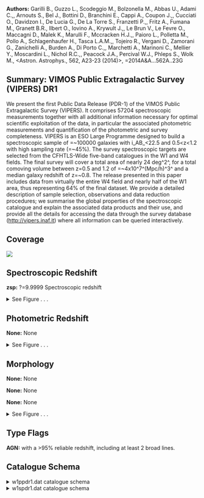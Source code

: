 

**Authors:** Garilli B., Guzzo L., Scodeggio M., Bolzonella M., Abbas U., Adami C.,, Arnouts S., Bel J., Bottini D., Branchini E., Cappi A., Coupon J.,, Cucciati O., Davidzon I., De Lucia G., De La Torre S., Franzetti P.,, Fritz A., Fumana M., Granett B.R., Ilbert O., Iovino A., Krywult J.,, Le Brun V., Le Fevre O., Maccagni D., Malek K., Marulli F., Mccracken H.J.,, Paioro L., Polletta M., Pollo A., Schlagenhaufer H., Tasca L.A.M.,, Tojeiro R., Vergani D., Zamorani G., Zanichelli A., Burden A., Di Porto C.,, Marchetti A., Marinoni C., Mellier Y., Moscardini L., Nichol R.C.,, Peacock J.A., Percival W.J., Phleps S., Wolk M., <Astron. Astrophys., 562, A23-23 (2014)>, =2014A&A...562A..23G

## Summary: VIMOS Public Extragalactic Survey (VIPERS) DR1

We present the first Public Data Release (PDR-1) of the VIMOS Public Extragalactic Survey (VIPERS). It comprises 57204 spectroscopic measurements together with all additional information necessary for optimal scientific exploitation of the data, in particular the associated photometric measurements and quantification of the photometric and survey completeness. VIPERS is an ESO Large Programme designed to build a spectroscopic sample of =~100000 galaxies with i_AB_<22.5 and 0.5<z<1.2 with high sampling rate (=~45%). The survey spectroscopic targets are selected from the CFHTLS-Wide five-band catalogues in the W1 and W4 fields. The final survey will cover a total area of nearly 24 deg^2^, for a total comoving volume between z=0.5 and 1.2 of =~4x10^7^(Mpc/h)^3^ and a median galaxy redshift of z=~0.8. The release presented in this paper includes data from virtually the entire W4 field and nearly half of the W1 area, thus representing 64% of the final dataset. We provide a detailed description of sample selection, observations and data reduction procedures; we summarise the global properties of the spectroscopic catalogue and explain the associated data products and their use, and provide all the details for accessing the data through the survey database (http://vipers.inaf.it) where all information can be queried interactively.

## Coverage 

 

 
![](https://github.com/joshgithubbin/Lestrade/blob/main/pages/J_A+A_562_A23/im/coverage.png?raw=true)

## Spectroscopic Redshift 



**zsp:** ?=9.9999 Spectroscopic redshift 




<details><summary>See Figure . . .</summary>

![](https://github.com/joshgithubbin/Lestrade/blob/main/pages/J_A+A_562_A23/im/ZSP.png?raw=true)

</details>

## Photometric Redshift 



**None:** None 




<details><summary>See Figure . . .</summary>

![](https://github.com/joshgithubbin/Lestrade/blob/main/pages/J_A+A_562_A23/im//ZPH.png?raw=true)

</details>

## Morphology 



**None:** None 

**None:** None 

**None:** None 




<details><summary>See Figure . . .</summary>

![](https://github.com/joshgithubbin/Lestrade/blob/main/pages/J_A+A_562_A23/im//morphology.png?raw=true)

</details>
                      
## Type Flags 



**AGN:** with a >95% reliable redshift, including at least 2 broad lines.



## Catalogue Schema 



<details>
<summary>w1ppdr1.dat catalogue schema</summary>

| Bytes   | Format   | Units   | Label    | Explanations                                                                                                                                                                                                                                                                                                                                                                                                                                                                                                                                                                                                                                                                                                                                              |
|:--------|:---------|:--------|:---------|:----------------------------------------------------------------------------------------------------------------------------------------------------------------------------------------------------------------------------------------------------------------------------------------------------------------------------------------------------------------------------------------------------------------------------------------------------------------------------------------------------------------------------------------------------------------------------------------------------------------------------------------------------------------------------------------------------------------------------------------------------------|
| 1-  6   | A6       | ---     | ---      | [VIPERS]                                                                                                                                                                                                                                                                                                                                                                                                                                                                                                                                                                                                                                                                                                                                                  |
| 8- 16   | I9       | ---     | VIPERS   | VIPERS number (G1)                                                                                                                                                                                                                                                                                                                                                                                                                                                                                                                                                                                                                                                                                                                                        |
| 18- 26  | I9       | ---     | Num      | Internal id number (identical to VIPERS)                                                                                                                                                                                                                                                                                                                                                                                                                                                                                                                                                                                                                                                                                                                  |
| 28- 37  | F10.6    | deg     | RAdeg    | J2000 Righ Ascension in decimal degrees (alpha)                                                                                                                                                                                                                                                                                                                                                                                                                                                                                                                                                                                                                                                                                                           |
| 39- 47  | F9.6     | deg     | DEdeg    | J2000 Declination in decimal degrees (delta)                                                                                                                                                                                                                                                                                                                                                                                                                                                                                                                                                                                                                                                                                                              |
| 49- 56  | F8.4     | mag     | selmag   | iAB selection magnitude. The selection magnitude comes from CFHTLS T0005 catalogues                                                                                                                                                                                                                                                                                                                                                                                                                                                                                                                                                                                                                                                                       |
| 58- 65  | F8.4     | mag     | e_selmag | Error on the selection magnitude                                                                                                                                                                                                                                                                                                                                                                                                                                                                                                                                                                                                                                                                                                                          |
| 67- 74  | F8.4     | mag     | umag     | ?=-99 u magnitude (AB) from CFHTLS T0005 (2)                                                                                                                                                                                                                                                                                                                                                                                                                                                                                                                                                                                                                                                                                                              |
| 76- 83  | F8.4     | mag     | gmag     | ?=-99 g magnitude (AB) from CFHTLS T0005 (2)                                                                                                                                                                                                                                                                                                                                                                                                                                                                                                                                                                                                                                                                                                              |
| 85- 92  | F8.4     | mag     | rmag     | ?=-99 r magnitude (AB) from CFHTLS T0005 (2)                                                                                                                                                                                                                                                                                                                                                                                                                                                                                                                                                                                                                                                                                                              |
| 94-101  | F8.4     | mag     | imag     | i magnitude (AB) from CFHTLS T0005 (2)                                                                                                                                                                                                                                                                                                                                                                                                                                                                                                                                                                                                                                                                                                                    |
| 103-110 | F8.4     | mag     | zmag     | ?=-99 z magnitude (AB) from CFHTLS T0005 (2)                                                                                                                                                                                                                                                                                                                                                                                                                                                                                                                                                                                                                                                                                                              |
| 112-119 | F8.4     | mag     | e_umag   | ?=-99 rms uncertainty on umag (AB) (erru)                                                                                                                                                                                                                                                                                                                                                                                                                                                                                                                                                                                                                                                                                                                 |
| 121-128 | F8.4     | mag     | e_gmag   | ?=-99 rms uncertainty on gmag (AB) (errg)                                                                                                                                                                                                                                                                                                                                                                                                                                                                                                                                                                                                                                                                                                                 |
| 130-137 | F8.4     | mag     | e_rmag   | ?=-99 rms uncertainty on rmag (AB) (errr)                                                                                                                                                                                                                                                                                                                                                                                                                                                                                                                                                                                                                                                                                                                 |
| 139-146 | F8.4     | mag     | e_imag   | rms uncertainty on imag (AB) (erri)                                                                                                                                                                                                                                                                                                                                                                                                                                                                                                                                                                                                                                                                                                                       |
| 148-155 | F8.4     | mag     | e_zmag   | ?=-99 rms uncertainty on zmag (AB) (errz)                                                                                                                                                                                                                                                                                                                                                                                                                                                                                                                                                                                                                                                                                                                 |
| 157-164 | F8.4     | mag     | uT07     | ?=-99 u magnitude (AB) from CFHTLS T0007 (3)                                                                                                                                                                                                                                                                                                                                                                                                                                                                                                                                                                                                                                                                                                              |
| 166-173 | F8.4     | mag     | gT07     | ?=-99 g magnitude (AB) from CFHTLS T0007 (3)                                                                                                                                                                                                                                                                                                                                                                                                                                                                                                                                                                                                                                                                                                              |
| 175-182 | F8.4     | mag     | rT07     | ?=-99 r magnitude (AB) from CFHTLS T0007 (3)                                                                                                                                                                                                                                                                                                                                                                                                                                                                                                                                                                                                                                                                                                              |
| 184-191 | F8.4     | mag     | iT07     | ?=-99 i magnitude (AB) from CFHTLS T0007 (3)                                                                                                                                                                                                                                                                                                                                                                                                                                                                                                                                                                                                                                                                                                              |
| 193-200 | F8.4     | mag     | yT07     | ?=-99 y magnitude (AB) from CFHTLS T0007 (3)                                                                                                                                                                                                                                                                                                                                                                                                                                                                                                                                                                                                                                                                                                              |
| 202-209 | F8.4     | mag     | zT07     | ?=-99 z magnitude (AB) from CFHTLS T0007 (3)                                                                                                                                                                                                                                                                                                                                                                                                                                                                                                                                                                                                                                                                                                              |
| 211-218 | F8.4     | mag     | e_uT07   | ?=-99 error on uT07 (3)                                                                                                                                                                                                                                                                                                                                                                                                                                                                                                                                                                                                                                                                                                                                   |
| 220-227 | F8.4     | mag     | e_gT07   | ?=-99 error on gT07 (3)                                                                                                                                                                                                                                                                                                                                                                                                                                                                                                                                                                                                                                                                                                                                   |
| 229-236 | F8.4     | mag     | e_rT07   | ?=-99 error on rT07 (3)                                                                                                                                                                                                                                                                                                                                                                                                                                                                                                                                                                                                                                                                                                                                   |
| 238-245 | F8.4     | mag     | e_iT07   | ?=-99 error on iT07 (3)                                                                                                                                                                                                                                                                                                                                                                                                                                                                                                                                                                                                                                                                                                                                   |
| 247-254 | F8.4     | mag     | e_yT07   | ?=-99 error on yT07 (3)                                                                                                                                                                                                                                                                                                                                                                                                                                                                                                                                                                                                                                                                                                                                   |
| 256-263 | F8.4     | mag     | e_zT07   | ?=-99 error on zT07 (3)                                                                                                                                                                                                                                                                                                                                                                                                                                                                                                                                                                                                                                                                                                                                   |
| 265-272 | F8.4     | mag     | dUG      | ?=-99 Tile to tile color offset {delta}_UG_ (4)                                                                                                                                                                                                                                                                                                                                                                                                                                                                                                                                                                                                                                                                                                           |
| 274-281 | F8.4     | mag     | dGR      | ?=-99 Tile to tile color offset {delta}_GR_ (4)                                                                                                                                                                                                                                                                                                                                                                                                                                                                                                                                                                                                                                                                                                           |
| 283-290 | F8.4     | mag     | dRI      | ?=-99 Tile to tile color offset {delta}_RI_ (4)                                                                                                                                                                                                                                                                                                                                                                                                                                                                                                                                                                                                                                                                                                           |
| 292-298 | F7.5     | mag     | E(B-V)   | [0.01/0.05] Extinction factor E(B-V) derived from Schlegel's (1998ApJ...500..525S) maps                                                                                                                                                                                                                                                                                                                                                                                                                                                                                                                                                                                                                                                                   |
| 300-307 | F8.2     | pix     | r2       | Radius enclosing half the object light as from CFHTLS T0005 catalogue                                                                                                                                                                                                                                                                                                                                                                                                                                                                                                                                                                                                                                                                                     |
| 309-316 | F8.2     | pix     | r2T07    | Radius enclosing half the object light as from CFHTLS T0007 catalogue                                                                                                                                                                                                                                                                                                                                                                                                                                                                                                                                                                                                                                                                                     |
| 318-320 | I3       | ---     | cl       | [-88/1]?=-99 VIPERS selection flag based on the CFHTLS T0005 catalogue (see Guzzo et al. arXiv:1303.2623, Sect. 4) (classFlag)                                                                                                                                                                                                                                                                                                                                                                                                                                                                                                                                                                                                                            |
| 322-324 | I3       | ---     | fa       | [-88/1]?=-99 A value equal to 1 is assigned to all AGN candidates, and equal to 0 otherwise (see Sect. 2.2) (agnFlag)                                                                                                                                                                                                                                                                                                                                                                                                                                                                                                                                                                                                                                     |
| 326     | I1       | ---     | fp       | [0/1] 1 = object inside photometric mask,                                                                                                                                                                                                                                                                                                                                                                                                                                                                                                                                                                                                                                                                                                                 |
| 0       | =        | object  | outside  | (photoMask)                                                                                                                                                                                                                                                                                                                                                                                                                                                                                                                                                                                                                                                                                                                                               |
| 328     | I1       | ---     | fs       | [0/1] 1 = object inside the spectroscopic mask,                                                                                                                                                                                                                                                                                                                                                                                                                                                                                                                                                                                                                                                                                                           |
| 0       | =        | object  | outside  | (spectMask) Note (2): u,g,r,i,z magnitudes (AB system) from the CFHTLS T0005 catalogue, supplemented by T0006 catalogue in some specific cases (see Guzzo et al., arXiv:1303.2623, Sect. 3 and Appendix C, for details on the tile to tile color offsets, as well as for T0005 and T0006 catalogue differences). All magnitudes are corrected for Galactic extinction. When an object has not been observed in a given band, magnitude and error are set equal to -99. Note (3): Magnitudes (AB system) from the CFHTLS T0007 catalogue. All magnitudes are corrected for Galactic extinction. Note (4): Tile to tile color offsets used in the targets sample selection applied to the CFHTLS T0005 data (see Guzzo et al., arXiv:1303.2623, Sect. 3.1). |

**Note**: u,g,r,i,z magnitudes (AB system) from the CFHTLS T0005 catalogue,
 supplemented by T0006 catalogue in some specific cases (see Guzzo et al.,
 arXiv:1303.2623, Sect. 3 and Appendix C, for details on the tile to tile color
 offsets, as well as for T0005 and T0006 catalogue differences).
 All magnitudes are corrected for Galactic extinction. When an object has not
 been observed in a given band, magnitude and error are set equal to -99.
Note (3): Magnitudes (AB system) from the CFHTLS T0007 catalogue.
  All magnitudes are corrected for Galactic extinction.
Note (4): Tile to tile color offsets used in the targets sample selection
 applied to the CFHTLS T0005 data (see Guzzo et al., arXiv:1303.2623,
 Sect. 3.1).

</details>

<details>
<summary>w1spdr1.dat catalogue schema</summary>

| Bytes   | Format   | Units    | Label      | Explanations                                                                                                                                                                                                                                                                                                                                   |
|:--------|:---------|:---------|:-----------|:-----------------------------------------------------------------------------------------------------------------------------------------------------------------------------------------------------------------------------------------------------------------------------------------------------------------------------------------------|
| 1-  6   | A6       | ---      | ---        | [VIPERS]                                                                                                                                                                                                                                                                                                                                       |
| 8- 16   | I9       | ---      | VIPERS     | VIPERS number                                                                                                                                                                                                                                                                                                                                  |
| 18- 26  | I9       | ---      | Num        | Internal id number (G1)                                                                                                                                                                                                                                                                                                                        |
| 28- 37  | F10.6    | deg      | RAdeg      | Right Ascension (J2000) (alpha)                                                                                                                                                                                                                                                                                                                |
| 39- 47  | F9.6     | deg      | DEdeg      | Declination (J2000) (delta)                                                                                                                                                                                                                                                                                                                    |
| 49- 55  | F7.4     | mag      | imag       | AB selection (i-band) magnitude. The selection magnitude comes from CFHTLS T0005 catalogues                                                                                                                                                                                                                                                    |
| 57- 62  | F6.4     | mag      | e_imag     | Error on the selection magnitude (errselmag)                                                                                                                                                                                                                                                                                                   |
| 64- 69  | A6       | ---      | Point      | Pointing name                                                                                                                                                                                                                                                                                                                                  |
| 71      | I1       | ---      | Q          | [1/4] Quadrant                                                                                                                                                                                                                                                                                                                                 |
| 73- 77  | F5.1     | ---      | q_zsp      | [0/230] Redshift confidence flag (1)                                                                                                                                                                                                                                                                                                           |
| 79- 84  | F6.4     | ---      | zsp        | ?=9.9999 Spectroscopic redshift                                                                                                                                                                                                                                                                                                                |
| 86      | I1       | ---      | Ep         | [1/2] Observing epoch (2)                                                                                                                                                                                                                                                                                                                      |
| 88      | I1       | ---      | fp         | [0/1] 1 = object inside photometric mask,                                                                                                                                                                                                                                                                                                      |
| 0       | =        | object   | outside    | (photoMask)                                                                                                                                                                                                                                                                                                                                    |
| 90- 97  | F8.4     | ---      | TSR        | [-1/1]?=-99 Target sampling rate (3)                                                                                                                                                                                                                                                                                                           |
| 99-105  | F7.3     | ---      | SSR        | [-1/1]?=-99 Spectroscopic sampling rate (4) Note (1): as described in Sect. 4.3. It is in the form q.X, 2q.X, where: * the decimal part (X) indicates concordance X>=4) or discordance (X<3) with the photometric redshift. * "q" is a quality flag for the spectrum; values >10 indicate an AGN. The values are:                              |
| 4       | =        | a        | highly     | reliable redshift (estimated to have >95% probability of being correct), based on a high SNR spectrum and supported by obvious and consistent spectral features.                                                                                                                                                                               |
| 3       | =        | also     | a          | very reliable redshift, comparable in confidence with Flag 4, supported by clear spectral features in the spectrum, but not necessarily with high SNR.                                                                                                                                                                                         |
| 2       | =        | a        | fairly     | reliable redshift measurement, but not as straightforward to confirm as for Flags 3 and 4, supported by cross-correlation results, continuum shape and some spectral features, with expected chance of ~=75% to be correct. We shall see in the following that the actual estimated confidence level will turn out to be significantly better. |
| 1       | =        | a        | reasonable | redshift measurement, based on weak spectral features and/or continuum shape, for which there is roughly a 50% chance that the redshift is actually wrong.                                                                                                                                                                                     |
| 0       | =        | no       | reliable   | spectroscopic redshift measurement was possible.                                                                                                                                                                                                                                                                                               |
| 9       | =        | a        | redshift   | based on only one single clear spectral emission feature.                                                                                                                                                                                                                                                                                      |
| 10      | =        | spectrum | with       | clear problems in the observation or data processing phases. It can be a failure in the vmmps Sky to CCD conversion (especially at field corners), or a failed extraction by VIPGI (Scodeggio et al.  2005PASP..117.1284S), or a bad sky subtraction because the object is too close to the edge of the slit.                                  |
| 14      | =        | secure   | AGN        | with a >95% reliable redshift, including at least 2 broad lines.                                                                                                                                                                                                                                                                               |
| 13      | =        | secure   | AGN        | with good confidence redshift, based on one broad line and some faint additional feature.                                                                                                                                                                                                                                                      |
| 19      | =        | secure   | AGN        | with one single secure emission line feature, redshift based on this line only.                                                                                                                                                                                                                                                                |
| 12      | =        | a        | >95%       | reliable redshift measurement, but lines are not significantly broad, might not be an AGN.                                                                                                                                                                                                                                                     |
| 11      | =        | a        | tentative  | redshift measurement, with spectral features not significantly broad. * "2" added in front of the number (i.e. adding 20 when q<10, or 200 for an AGN), indicates a serendipitous (also called secondary) object appearing by chance within the slit of the main target.                                                                       |

**Note**: as described in Sect. 4.3. It is in the form q.X, 2q.X, where:
  * the decimal part (X) indicates concordance X>=4) or discordance
    (X<3) with the photometric redshift. 
  * "q" is a quality flag for the spectrum; values >10 indicate an AGN.
    The values are:
  4 = a highly reliable redshift (estimated to have >95% probability of
      being correct), based on a high SNR spectrum and supported by obvious
      and consistent spectral features.
  3 = also a very reliable redshift, comparable in confidence with Flag 4,
      supported by clear spectral features in the spectrum, but not
      necessarily with high SNR.
  2 = a fairly reliable redshift measurement, but not as straightforward to
      confirm as for Flags 3 and 4, supported by cross-correlation results,
      continuum shape and some spectral features, with expected chance of
      ~=75% to be correct. We shall see in the following that the actual
      estimated confidence level will turn out to be significantly better.
  1 = a reasonable redshift measurement, based on weak spectral features
      and/or continuum shape, for which there is roughly a 50% chance that
      the redshift is actually wrong.
  0 = no reliable spectroscopic redshift measurement was possible.
  9 = a redshift based on only one single clear spectral emission feature.
 10 = spectrum with clear problems in the observation or data processing
      phases. It can be a failure in the vmmps Sky to CCD conversion
      (especially at field corners), or a failed extraction by VIPGI
      (Scodeggio et al.  2005PASP..117.1284S), or a bad sky subtraction
      because the object is too close to the edge of the slit.
 14 = secure AGN with a >95% reliable redshift, including at least 2
      broad lines.
 13 = secure AGN with good confidence redshift, based on one broad line
      and some faint additional feature.
 19 = secure AGN with one single secure emission line feature, redshift
      based on this line only.
 12 = a >95% reliable redshift measurement, but lines are not significantly
      broad, might not be an AGN.
 11 = a tentative redshift measurement, with spectral features not
      significantly broad.
  * "2" added in front of the number (i.e. adding 20 when q<10, or 200
    for an AGN), indicates a serendipitous (also called secondary) object
    appearing by chance within the slit of the main target.

</details>

        
        